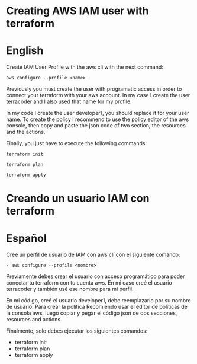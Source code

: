 Creating AWS IAM user with terraform
====================================

English
=======

Create IAM User Profile with the aws cli with the next command:

```hcl
aws configure --profile <name>
```

Previously you must create the user with programatic access in order to connect your terraform with your
aws account. In my case I create the user terracoder and I also used that name for my profile.

In my code I create the user developer1, you should replace it for your user name. To create the policy
I recommend to use the policy editor of the aws console, then copy and paste the json code of two section,
the resources and the actions. 

Finally, you just have to execute the following commands:

```hcl
terraform init
```

```hcl
terraform plan
```

```hcl
terraform apply
```

Creando un usuario IAM con terraform
====================================

Español
=======

Cree un perfil de usuario de IAM con aws cli con el siguiente comando:

```hcl
- aws configure --profile <nombre>
```

Previamente debes crear el usuario con acceso programático para poder conectar tu terraform con tu
cuenta aws. En mi caso creé el usuario terracoder y también usé ese nombre para mi perfil.

En mi código, creé el usuario developer1, debe reemplazarlo por su nombre de usuario. Para crear la política
Recomiendo usar el editor de políticas de la consola aws, luego copiar y pegar el código json de dos secciones,
resources and actions.

Finalmente, solo debes ejecutar los siguientes comandos:

- terraform init
- terraform plan
- terraform apply